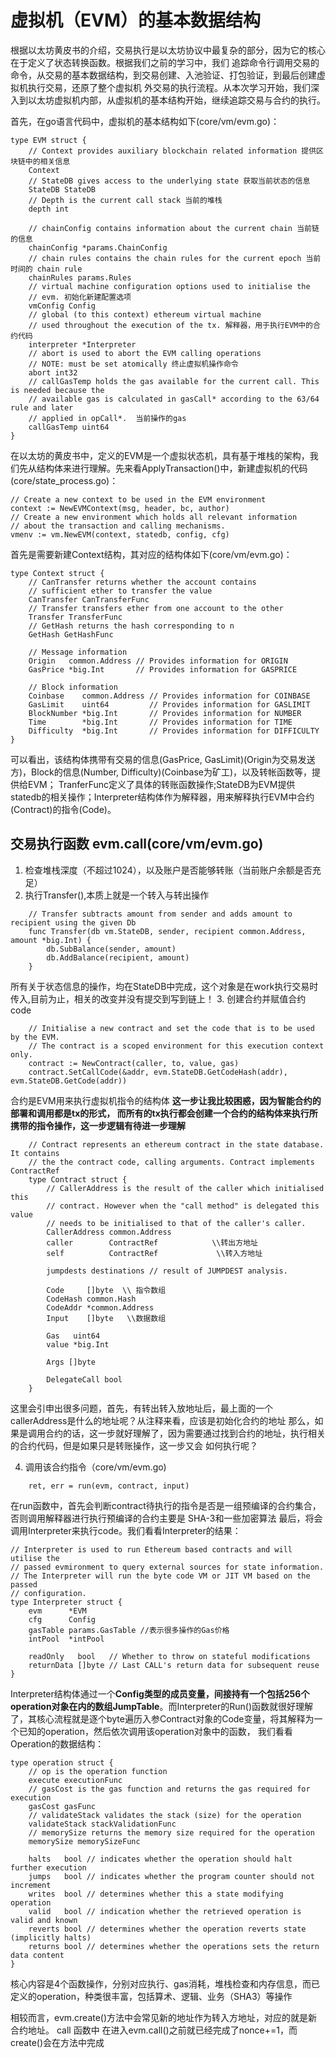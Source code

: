 # 虚拟机（EVM）的基本数据结构
根据以太坊黄皮书的介绍，交易执行是以太坊协议中最复杂的部分，因为它的核心在于定义了状态转换函数。根据我们之前的学习中，我们
追踪命令行调用交易的命令，从交易的基本数据结构，到交易创建、入池验证、打包验证，到最后创建虚拟机执行交易，还原了整个虚拟机
外交易的执行流程。从本次学习开始，我们深入到以太坊虚拟机内部，从虚拟机的基本结构开始，继续追踪交易与合约的执行。

首先，在go语言代码中，虚拟机的基本结构如下(core/vm/evm.go)：

    type EVM struct {
    	// Context provides auxiliary blockchain related information 提供区块链中的相关信息
    	Context
    	// StateDB gives access to the underlying state 获取当前状态的信息
    	StateDB StateDB
    	// Depth is the current call stack 当前的堆栈
    	depth int
    
    	// chainConfig contains information about the current chain 当前链的信息
    	chainConfig *params.ChainConfig
    	// chain rules contains the chain rules for the current epoch 当前时间的 chain rule
    	chainRules params.Rules
    	// virtual machine configuration options used to initialise the
    	// evm. 初始化新建配置选项
    	vmConfig Config
    	// global (to this context) ethereum virtual machine
    	// used throughout the execution of the tx. 解释器，用于执行EVM中的合约代码
    	interpreter *Interpreter
    	// abort is used to abort the EVM calling operations
    	// NOTE: must be set atomically 终止虚拟机操作命令
    	abort int32
    	// callGasTemp holds the gas available for the current call. This is needed because the
    	// available gas is calculated in gasCall* according to the 63/64 rule and later
    	// applied in opCall*.  当前操作的gas
    	callGasTemp uint64
    }

在以太坊的黄皮书中，定义的EVM是一个虚拟状态机，具有基于堆栈的架构，我们先从结构体来进行理解。先来看ApplyTransaction()中，新建虚拟机的代码(core/state_process.go)：

    // Create a new context to be used in the EVM environment
    context := NewEVMContext(msg, header, bc, author)
    // Create a new environment which holds all relevant information
    // about the transaction and calling mechanisms.
    vmenv := vm.NewEVM(context, statedb, config, cfg)

首先是需要新建Context结构，其对应的结构体如下(core/vm/evm.go)：

    type Context struct {
    	// CanTransfer returns whether the account contains
    	// sufficient ether to transfer the value
    	CanTransfer CanTransferFunc
    	// Transfer transfers ether from one account to the other
    	Transfer TransferFunc
    	// GetHash returns the hash corresponding to n
    	GetHash GetHashFunc
    
    	// Message information
    	Origin   common.Address // Provides information for ORIGIN
    	GasPrice *big.Int       // Provides information for GASPRICE
    
    	// Block information
    	Coinbase    common.Address // Provides information for COINBASE
    	GasLimit    uint64         // Provides information for GASLIMIT
    	BlockNumber *big.Int       // Provides information for NUMBER
    	Time        *big.Int       // Provides information for TIME
    	Difficulty  *big.Int       // Provides information for DIFFICULTY
    }

可以看出，该结构体携带有交易的信息(GasPrice, GasLimit)(Origin为交易发送方)，Block的信息(Number, Difficulty)(Coinbase为矿工)，以及转帐函数等，提供给EVM；
TranferFunc定义了具体的转账函数操作;StateDB为EVM提供statedb的相关操作；Interpreter结构体作为解释器，用来解释执行EVM中合约(Contract)的指令(Code)。

## 交易执行函数 evm.call(core/vm/evm.go)
1. 检查堆栈深度（不超过1024），以及账户是否能够转账（当前账户余额是否充足）
2. 执行Transfer(),本质上就是一个转入与转出操作
```
    // Transfer subtracts amount from sender and adds amount to recipient using the given Db
    func Transfer(db vm.StateDB, sender, recipient common.Address, amount *big.Int) {
    	db.SubBalance(sender, amount)
    	db.AddBalance(recipient, amount)
    }
```
所有关于状态信息的操作，均在StateDB中完成，这个对象是在work执行交易时传入,目前为止，相关的改变并没有提交到写到链上！
3. 创建合约并赋值合约code
```
    // Initialise a new contract and set the code that is to be used by the EVM.
	// The contract is a scoped environment for this execution context only.
	contract := NewContract(caller, to, value, gas)
	contract.SetCallCode(&addr, evm.StateDB.GetCodeHash(addr), evm.StateDB.GetCode(addr))
```
合约是EVM用来执行虚拟机指令的结构体 **这一步让我比较困惑，因为智能合约的部署和调用都是tx的形式，
而所有的tx执行都会创建一个合约的结构体来执行所携带的指令操作，这一步逻辑有待进一步理解**
```
    // Contract represents an ethereum contract in the state database. It contains
    // the the contract code, calling arguments. Contract implements ContractRef
    type Contract struct {
    	// CallerAddress is the result of the caller which initialised this
    	// contract. However when the "call method" is delegated this value
    	// needs to be initialised to that of the caller's caller.
    	CallerAddress common.Address
    	caller        ContractRef            \\转出方地址
    	self          ContractRef             \\转入方地址
    
    	jumpdests destinations // result of JUMPDEST analysis.
    
    	Code     []byte  \\ 指令数组
    	CodeHash common.Hash
    	CodeAddr *common.Address
    	Input    []byte   \\数据数组
    
    	Gas   uint64
    	value *big.Int
    
    	Args []byte
    
    	DelegateCall bool
    }
```
这里会引申出很多问题，首先，有转出转入放地址后，最上面的一个callerAddress是什么的地址呢？从注释来看，应该是初始化合约的地址
那么，如果是调用合约的话，这一步就好理解了，因为需要通过找到合约的地址，执行相关的合约代码，但是如果只是转账操作，这一步又会
如何执行呢？

4. 调用该合约指令（core/vm/evm.go)
```
    ret, err = run(evm, contract, input)
```
在run函数中，首先会判断contract待执行的指令是否是一组预编译的合约集合，否则调用解释器进行执行预编译的合约主要是 SHA-3和一些加密算法
最后，将会调用Interpreter来执行code。我们看看Interpreter的结果：
```
// Interpreter is used to run Ethereum based contracts and will utilise the
// passed evmironment to query external sources for state information.
// The Interpreter will run the byte code VM or JIT VM based on the passed
// configuration.
type Interpreter struct {
	evm      *EVM
	cfg      Config
	gasTable params.GasTable //表示很多操作的Gas价格
	intPool  *intPool

	readOnly   bool   // Whether to throw on stateful modifications
	returnData []byte // Last CALL's return data for subsequent reuse
}

```

Interpreter结构体通过一个**Config类型的成员变量，间接持有一个包括256个operation对象在内的数组JumpTable**。而Interpreter的Run()函数就很好理解了，其核心流程就是逐个byte遍历入参Contract对象的Code变量，将其解释为一个已知的operation，然后依次调用该operation对象中的函数，
我们看看Operation的数据结构：
```
type operation struct {
	// op is the operation function
	execute executionFunc
	// gasCost is the gas function and returns the gas required for execution
	gasCost gasFunc
	// validateStack validates the stack (size) for the operation
	validateStack stackValidationFunc
	// memorySize returns the memory size required for the operation
	memorySize memorySizeFunc

	halts   bool // indicates whether the operation should halt further execution
	jumps   bool // indicates whether the program counter should not increment
	writes  bool // determines whether this a state modifying operation
	valid   bool // indication whether the retrieved operation is valid and known
	reverts bool // determines whether the operation reverts state (implicitly halts)
	returns bool // determines whether the operations sets the return data content
}
```
核心内容是4个函数操作，分别对应执行、gas消耗，堆栈检查和内存信息，而已定义的operation，种类很丰富，包括算术、逻辑、业务（SHA3）等操作
 
 相较而言，evm.create()方法中会常见新的地址作为转入方地址，对应的就是新合约地址。
call 函数中 在进入evm.call()之前就已经完成了nonce+=1，而create()会在方法中完成